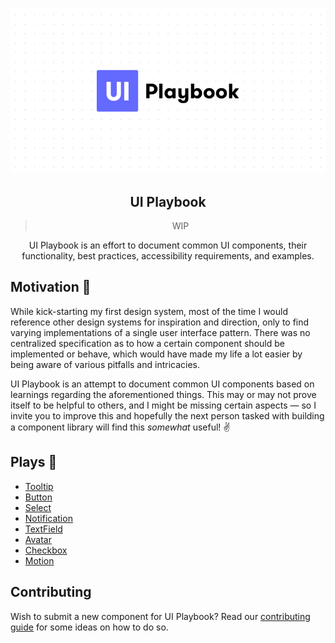 <div align="center">

![image](/public/static/github.png)

## UI Playbook

> WIP

UI Playbook is an effort to document common UI components, their functionality, best practices, accessibility requirements, and examples.

</div>

## Motivation 🤔

While kick-starting my first design system, most of the time I would reference other design systems for inspiration and direction, only to find varying implementations of a single user interface pattern. There was no centralized specification as to how a certain component should be implemented or behave, which would have made my life a lot easier by being aware of various pitfalls and intricacies.

UI Playbook is an attempt to document common UI components based on learnings regarding the aforementioned things. This may or may not prove itself to be helpful to others, and I might be missing certain aspects — so I invite you to improve this and hopefully the next person tasked with building a component library will find this _somewhat_ useful! ✌️

## Plays 📖

- [Tooltip](https://uiplaybook.dev/play/tooltip)
- [Button](https://uiplaybook.dev/play/button)
- [Select](https://uiplaybook.dev/play/select)
- [Notification](https://uiplaybook.dev/play/notification)
- [TextField](https://uiplaybook.dev/play/textfield)
- [Avatar](https://uiplaybook.dev/play/avatar)
- [Checkbox](https://uiplaybook.dev/play/checkbox)
- [Motion](https://uiplaybook.dev/play/motion)

## Contributing 

Wish to submit a new component for UI Playbook? Read our [contributing guide](./CONTRIBUTING.md) for some ideas on how to do so.


